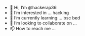 - 👋 Hi, I’m @hackerap36
- 👀 I’m interested in ... hacking
- 🌱 I’m currently learning ... bsc bed
- 💞️ I’m looking to collaborate on ...
- 📫 How to reach me ...

<!---
hackerap36/hackerap36 is a ✨ special ✨ repository because its `README.md` (this file) appears on your GitHub profile.
You can click the Preview link to take a look at your changes.
--->
